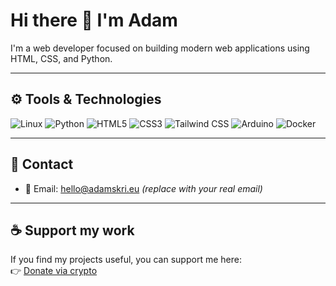 # Hi there 👋 I'm Adam
I'm a web developer focused on building modern web applications using HTML, CSS, and Python.

---

## ⚙️ Tools & Technologies

![Linux](https://img.shields.io/badge/Linux-%23000000.svg?style=flat&logo=linux&logoColor=white)
![Python](https://img.shields.io/badge/Python-%233776AB.svg?style=flat&logo=python&logoColor=white)
![HTML5](https://img.shields.io/badge/HTML5-%23E34F26.svg?style=flat&logo=html5&logoColor=white)
![CSS3](https://img.shields.io/badge/CSS3-%231572B6.svg?style=flat&logo=css3&logoColor=white)
![Tailwind CSS](https://img.shields.io/badge/Tailwind_CSS-%2338B2AC.svg?style=flat&logo=tailwind-css&logoColor=white)
![Arduino](https://img.shields.io/badge/Arduino-%2300979D.svg?style=flat&logo=arduino&logoColor=white)
![Docker](https://img.shields.io/badge/Docker-%230db7ed.svg?style=flat&logo=docker&logoColor=white)

---

## 💬 Contact

- 📧 Email: hello@adamskri.eu *(replace with your real email)*  

---

## ☕ Support my work

If you find my projects useful, you can support me here:  
👉 [Donate via crypto](crypto_donate.md)

